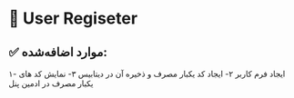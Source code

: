 # 👤 User Regiseter 

## ✅ موارد اضافه‌شده:
۱- ایجاد فرم کاربر
۲- ایجاد کد یکبار مصرف و ذخیره آن در دیتابیس
۳- نمایش کد های یکبار مصرف در ادمین پنل

